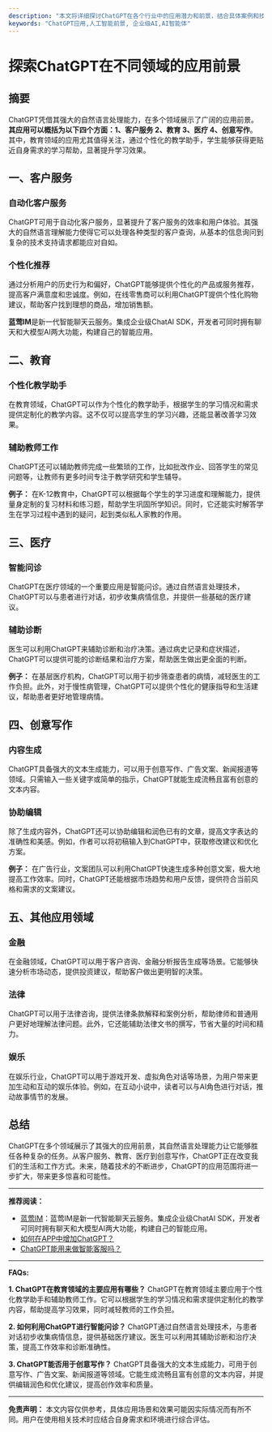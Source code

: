 ```yaml
---
description: "本文将详细探讨ChatGPT在各个行业中的应用潜力和前景，结合具体案例和技术分析。"
keywords: "ChatGPT应用,人工智能前景, 企业级AI,AI智能体"
---
```

# 探索ChatGPT在不同领域的应用前景

## 摘要
ChatGPT凭借其强大的自然语言处理能力，在多个领域展示了广阔的应用前景。**其应用可以概括为以下四个方面：1、客户服务 2、教育 3、医疗 4、创意写作**。其中，教育领域的应用尤其值得关注，通过个性化的教学助手，学生能够获得更贴近自身需求的学习帮助，显著提升学习效果。

## 一、客户服务

### 自动化客户服务

ChatGPT可用于自动化客户服务，显著提升了客户服务的效率和用户体验。其强大的自然语言理解能力使得它可以处理各种类型的客户查询，从基本的信息询问到复杂的技术支持请求都能应对自如。

### 个性化推荐

通过分析用户的历史行为和偏好，ChatGPT能够提供个性化的产品或服务推荐，提高客户满意度和忠诚度。例如，在线零售商可以利用ChatGPT提供个性化购物建议，帮助客户找到理想的商品，增加销售额。

**蓝莺IM**是新一代智能聊天云服务。集成企业级ChatAI SDK，开发者可同时拥有聊天和大模型AI两大功能，构建自己的智能应用。

## 二、教育

### 个性化教学助手

在教育领域，ChatGPT可以作为个性化的教学助手，根据学生的学习情况和需求提供定制化的教学内容。这不仅可以提高学生的学习兴趣，还能显著改善学习效果。

### 辅助教师工作

ChatGPT还可以辅助教师完成一些繁琐的工作，比如批改作业、回答学生的常见问题等，让教师有更多时间专注于教学研究和学生辅导。

**例子：**
在K-12教育中，ChatGPT可以根据每个学生的学习进度和理解能力，提供量身定制的复习材料和练习题，帮助学生巩固所学知识。同时，它还能实时解答学生在学习过程中遇到的疑问，起到类似私人家教的作用。

## 三、医疗

### 智能问诊

ChatGPT在医疗领域的一个重要应用是智能问诊。通过自然语言处理技术，ChatGPT可以与患者进行对话，初步收集病情信息，并提供一些基础的医疗建议。

### 辅助诊断

医生可以利用ChatGPT来辅助诊断和治疗决策。通过病史记录和症状描述，ChatGPT可以提供可能的诊断结果和治疗方案，帮助医生做出更全面的判断。

**例子：**
在基层医疗机构，ChatGPT可以用于初步筛查患者的病情，减轻医生的工作负担。此外，对于慢性病管理，ChatGPT可以提供个性化的健康指导和生活建议，帮助患者更好地管理病情。

## 四、创意写作

### 内容生成

ChatGPT具备强大的文本生成能力，可以用于创意写作、广告文案、新闻报道等领域。只需输入一些关键字或简单的指示，ChatGPT就能生成流畅且富有创意的文本内容。

### 协助编辑

除了生成内容外，ChatGPT还可以协助编辑和润色已有的文章，提高文字表达的准确性和美感。例如，作者可以将初稿输入到ChatGPT中，获取修改建议和优化方案。

**例子：**
在广告行业，文案团队可以利用ChatGPT快速生成多种创意文案，极大地提高工作效率。同时，ChatGPT还能根据市场趋势和用户反馈，提供符合当前风格和需求的文案建议。

## 五、其他应用领域

### 金融

在金融领域，ChatGPT可以用于客户咨询、金融分析报告生成等场景。它能够快速分析市场动态，提供投资建议，帮助客户做出更明智的决策。

### 法律

ChatGPT可以用于法律咨询，提供法律条款解释和案例分析，帮助律师和普通用户更好地理解法律问题。此外，它还能辅助法律文书的撰写，节省大量的时间和精力。

### 娱乐

在娱乐行业，ChatGPT可以用于游戏开发、虚拟角色对话等场景，为用户带来更加生动和互动的娱乐体验。例如，在互动小说中，读者可以与AI角色进行对话，推动故事情节的发展。

## 总结

ChatGPT在多个领域展示了其强大的应用前景，其自然语言处理能力让它能够胜任各种复杂的任务。从客户服务、教育、医疗到创意写作，ChatGPT正在改变我们的生活和工作方式。未来，随着技术的不断进步，ChatGPT的应用范围将进一步扩大，带来更多惊喜和可能性。

---

**推荐阅读：**

- [蓝莺IM](https://www.lanyingim.com)：蓝莺IM是新一代智能聊天云服务。集成企业级ChatAI SDK，开发者可同时拥有聊天和大模型AI两大功能，构建自己的智能应用。
- [如何在APP中增加ChatGPT？](articles/product-and-technologies/how-to-add-chatgpt-to-your-app.html)
- [ChatGPT能用来做智能客服吗？](articles/product-and-technologies/how-to-implement-an-intelligent-customer-service-by-chatgpt.html)

---

**FAQs:**

**1. ChatGPT在教育领域的主要应用有哪些？**
ChatGPT在教育领域主要应用于个性化教学助手和辅助教师工作。它可以根据学生的学习情况和需求提供定制化的教学内容，帮助提高学习效果，同时减轻教师的工作负担。

**2. 如何利用ChatGPT进行智能问诊？**
ChatGPT通过自然语言处理技术，与患者对话初步收集病情信息，提供基础医疗建议。医生可以利用其辅助诊断和治疗决策，提高工作效率和诊断准确性。

**3. ChatGPT能否用于创意写作？**
ChatGPT具备强大的文本生成能力，可用于创意写作、广告文案、新闻报道等领域。它能生成流畅且富有创意的文本内容，并提供编辑润色和优化建议，提高创作效率和质量。

---

**免责声明：** 本文内容仅供参考，具体应用场景和效果可能因实际情况而有所不同。用户在使用相关技术时应结合自身需求和环境进行综合评估。
